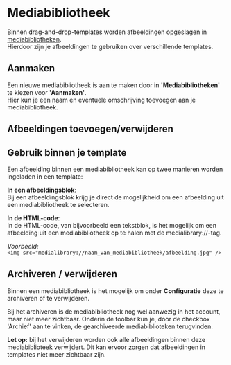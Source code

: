 # Mediabibliotheek 
Binnen drag-and-drop-templates worden afbeeldingen opgeslagen in [mediabibliotheken](https://ms.copernica.com/#/medialibraries/).  
Hierdoor zijn je afbeeldingen te gebruiken over verschillende templates.

## Aanmaken
Een nieuwe mediabibliotheek is aan te maken door in **'Mediabibliotheken'** te kiezen voor **'Aanmaken'**.  
Hier kun je een naam en eventuele omschrijving toevoegen aan je mediabibliotheek.

## Afbeeldingen toevoegen/verwijderen


## Gebruik binnen je template
Een afbeelding binnen een mediabibliotheek kan op twee manieren worden ingeladen in een template:

**In een afbeeldingsblok**:  
Bij een afbeeldingsblok krijg je direct de mogelijkheid om een afbeelding uit een mediabibliotheek te selecteren.

**In de HTML-code**:  
In de HTML-code, van bijvoorbeeld een tekstblok, is het mogelijk om een afbeelding uit een mediabibliotheek op te halen met de medialibrary://-tag.  

*Voorbeeld:*  
```<img src="medialibrary://naam_van_mediabibliotheek/afbeelding.jpg" />```

## Archiveren / verwijderen
Binnen een mediabibliotheek is het mogelijk om onder **Configuratie** deze te archiveren of te verwijderen. 

Bij het archiveren is de mediabibliotheek nog wel aanwezig in het account, maar niet meer zichtbaar.
Onderin de toolbar kun je, door de checkbox 'Archief' aan te vinken, de gearchiveerde mediabiblioteken terugvinden.

**Let op:** bij het verwijderen worden ook alle afbeeldingen binnen deze mediabiblioteek verwijdert. 
Dit kan ervoor zorgen dat afbeeldingen in templates niet meer zichtbaar zijn.
